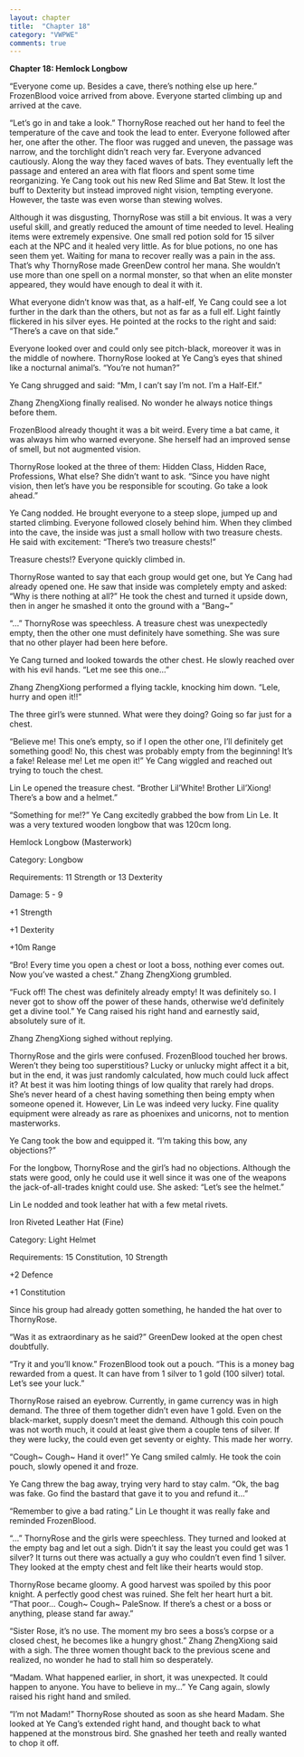```yaml
---
layout: chapter
title:  "Chapter 18"
category: "VWPWE"
comments: true
---
```


**Chapter 18: Hemlock Longbow**

“Everyone come up. Besides a cave, there’s nothing else up here.” FrozenBlood voice arrived from above. Everyone started climbing up and arrived at the cave.

“Let’s go in and take a look.” ThornyRose reached out her hand to feel the temperature of the cave and took the lead to enter. Everyone followed after her, one after the other. The floor was rugged and uneven, the passage was narrow, and the torchlight didn’t reach very far. Everyone advanced cautiously. Along the way they faced waves of bats. They eventually left the passage and entered an area with flat floors and spent some time reorganizing. Ye Cang took out his new Red Slime and Bat Stew. It lost the buff to Dexterity but instead improved night vision, tempting everyone. However, the taste was even worse than stewing wolves. 

Although it was disgusting, ThornyRose was still a bit envious. It was a very useful skill, and greatly reduced the amount of time needed to level. Healing items were extremely expensive. One small red potion sold for 15 silver each at the NPC and it healed very little. As for blue potions, no one has seen them yet. Waiting for mana to recover really was a pain in the ass. That’s why ThornyRose made GreenDew control her mana. She wouldn’t use more than one spell on a normal monster, so that when an elite monster appeared, they would have enough to deal it with it. 

What everyone didn’t know was that, as a half-elf, Ye Cang could see a lot further in the dark than the others, but not as far as a full elf. Light faintly flickered in his silver eyes. He pointed at the rocks to the right and said: “There’s a cave on that side.”

Everyone looked over and could only see pitch-black, moreover it was in the middle of nowhere. ThornyRose looked at Ye Cang’s eyes that shined like a nocturnal animal’s. “You’re not human?”

Ye Cang shrugged and said: “Mm, I can’t say I’m not. I’m a Half-Elf.”

Zhang ZhengXiong finally realised. No wonder he always notice things before them.

FrozenBlood already thought it was a bit weird. Every time a bat came, it was always him who warned everyone. She herself had an improved sense of smell, but not augmented vision.

ThornyRose looked at the three of them: Hidden Class, Hidden Race, Professions, What else? She didn’t want to ask. “Since you have night vision, then let’s have you be responsible for scouting. Go take a look ahead.”

Ye Cang nodded. He brought everyone to a steep slope, jumped up and started climbing. Everyone followed closely behind him. When they climbed into the cave, the inside was just a small hollow with two treasure chests. He said with excitement: “There’s two treasure chests!”

Treasure chests!? Everyone quickly climbed in.

ThornyRose wanted to say that each group would get one, but Ye Cang had already opened one. He saw that inside was completely empty and asked: “Why is there nothing at all?” He took the chest and turned it upside down, then in anger he smashed it onto the ground with a “Bang~”

“...” ThornyRose was speechless. A treasure chest was unexpectedly empty, then the other one must definitely have something. She was sure that no other player had been here before.

Ye Cang turned and looked towards the other chest. He slowly reached over with his evil hands. “Let me see this one…”

Zhang ZhengXiong performed a flying tackle, knocking him down. “Lele, hurry and open it!!”

The three girl’s were stunned. What were they doing? Going so far just for a chest.

“Believe me! This one’s empty, so if I open the other one, I’ll definitely get something good! No, this chest was probably empty from the beginning! It’s a fake! Release me! Let me open it!” Ye Cang wiggled and reached out trying to touch the chest.

Lin Le opened the treasure chest. “Brother Lil’White! Brother Lil’Xiong! There’s a bow and a helmet.”

“Something for me!?” Ye Cang excitedly grabbed the bow from Lin Le. It was a very textured wooden longbow that was 120cm long.

Hemlock Longbow (Masterwork)

Category: Longbow

Requirements: 11 Strength or 13 Dexterity

Damage: 5 - 9

+1 Strength

+1 Dexterity

+10m Range

“Bro! Every time you open a chest or loot a boss, nothing ever comes out. Now you’ve wasted a chest.” Zhang ZhengXiong grumbled. 

“Fuck off! The chest was definitely already empty! It was definitely so. I never got to show off the power of these hands, otherwise we’d definitely get a divine tool.” Ye Cang raised his right hand and earnestly said, absolutely sure of it.

Zhang ZhengXiong sighed without replying.

ThornyRose and the girls were confused. FrozenBlood touched her brows. Weren’t they being too superstitious? Lucky or unlucky might affect it a bit, but in the end, it was just randomly calculated, how much could luck affect it? At best it was him looting things of low quality that rarely had drops. She’s never heard of a chest having something then being empty when someone opened it. However, Lin Le was indeed very lucky. Fine quality equipment were already as rare as phoenixes and unicorns, not to mention masterworks.

Ye Cang took the bow and equipped it. “I’m taking this bow, any objections?”

For the longbow, ThornyRose and the girl’s had no objections. Although the stats were good, only he could use it well since it was one of the weapons the jack-of-all-trades knight could use. She asked: “Let’s see the helmet.”

Lin Le nodded and took leather hat with a few metal rivets.

Iron Riveted Leather Hat (Fine)

Category: Light Helmet

Requirements: 15 Constitution, 10 Strength

+2 Defence

+1 Constitution

Since his group had already gotten something, he handed the hat over to ThornyRose.

“Was it as extraordinary as he said?” GreenDew looked at the open chest doubtfully. 

“Try it and you’ll know.” FrozenBlood took out a pouch. “This is a money bag rewarded from a quest. It can have from 1 silver to 1 gold (100 silver) total. Let’s see your luck.”

ThornyRose raised an eyebrow. Currently, in game currency was in high demand. The three of them together didn’t even have 1 gold. Even on the black-market, supply doesn’t meet the demand. Although this coin pouch was not worth much, it could at least give them a couple tens of silver. If they were lucky, the could even get seventy or eighty. This made her worry.

“Cough~ Cough~ Hand it over!” Ye Cang smiled calmly. He took the coin pouch, slowly opened it and froze.

Ye Cang threw the bag away, trying very hard to stay calm. “Ok, the bag was fake. Go find the bastard that gave it to you and refund it...”

“Remember to give a bad rating.” Lin Le thought it was really fake and reminded FrozenBlood.

“...” ThornyRose and the girls were speechless. They turned and looked at the empty bag and let out a sigh. Didn’t it say the least you could get was 1 silver? It turns out there was actually a guy who couldn’t even find 1 silver. They looked at the empty chest and felt like their hearts would stop. 

ThornyRose became gloomy. A good harvest was spoiled by this poor knight. A perfectly good chest was ruined. She felt her heart hurt a bit. “That poor… Cough~ Cough~ PaleSnow. If there’s a chest or a boss or anything, please stand far away.”

“Sister Rose, it’s no use. The moment my bro sees a boss’s corpse or a closed chest, he becomes like a hungry ghost.” Zhang ZhengXiong said with a sigh. The three women thought back to the previous scene and realized, no wonder he had to stall him so desperately.

“Madam. What happened earlier, in short, it was unexpected. It could happen to anyone. You have to believe in my…” Ye Cang again, slowly raised his right hand and smiled.  

“I’m not Madam!” ThornyRose shouted as soon as she heard Madam. She looked at Ye Cang’s extended right hand, and thought back to what happened at the monstrous bird. She gnashed her teeth and really wanted to chop it off.